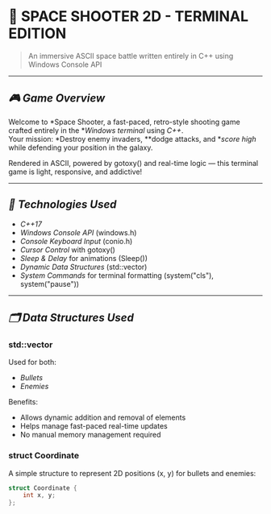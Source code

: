 # 🚀 SPACE SHOOTER 2D - TERMINAL EDITION  
> An immersive ASCII space battle written entirely in C++ using Windows Console API

---

## *🎮 Game Overview*

Welcome to *Space Shooter, a fast-paced, retro-style shooting game crafted entirely in the **Windows terminal* using *C++*.  
Your mission: *Destroy enemy invaders, **dodge attacks, and **score high* while defending your position in the galaxy.

Rendered in ASCII, powered by gotoxy() and real-time logic — this terminal game is light, responsive, and addictive!

---


## *🧰 Technologies Used*

- *C++17*  
- *Windows Console API* (windows.h)
- *Console Keyboard Input* (conio.h)
- *Cursor Control* with gotoxy()  
- *Sleep & Delay* for animations (Sleep())  
- *Dynamic Data Structures* (std::vector)
- *System Commands* for terminal formatting (system("cls"), system("pause"))

---

## *🗂 Data Structures Used*

### std::vector
Used for both:
- *Bullets*  
- *Enemies*

Benefits:
- Allows dynamic addition and removal of elements
- Helps manage fast-paced real-time updates
- No manual memory management required

### struct Coordinate
A simple structure to represent 2D positions (x, y) for bullets and enemies:
```cpp
struct Coordinate {
    int x, y;
};
